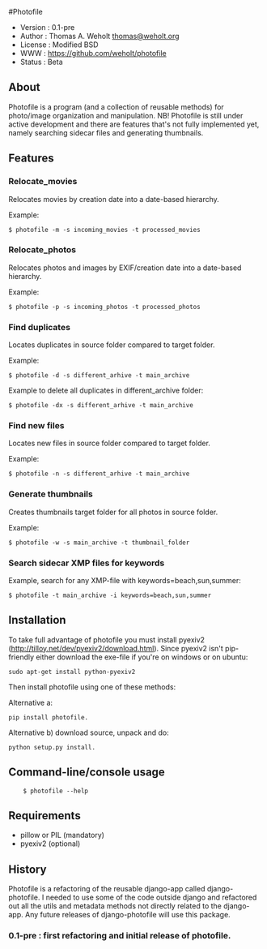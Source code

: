 #Photofile

- Version : 0.1-pre
- Author : Thomas A. Weholt <thomas@weholt.org>
- License : Modified BSD
- WWW : https://github.com/weholt/photofile
- Status : Beta

## About

Photofile is a program (and a collection of reusable methods) for photo/image organization and manipulation.
NB! Photofile is still under active development and there are features that's not fully implemented yet, namely searching
sidecar files and generating thumbnails.

## Features

### Relocate_movies

Relocates movies by creation date into a date-based hierarchy.

Example:

    $ photofile -m -s incoming_movies -t processed_movies

### Relocate_photos

Relocates photos and images by EXIF/creation date into a date-based hierarchy.

Example:

    $ photofile -p -s incoming_photos -t processed_photos

### Find duplicates

Locates duplicates in source folder compared to target folder.

Example:

    $ photofile -d -s different_arhive -t main_archive

Example to delete all duplicates in different_archive folder:

    $ photofile -dx -s different_arhive -t main_archive

### Find new files

Locates new files in source folder compared to target folder.

Example:

    $ photofile -n -s different_arhive -t main_archive


### Generate thumbnails

Creates thumbnails target folder for all photos in source folder.

Example:

    $ photofile -w -s main_archive -t thumbnail_folder

### Search sidecar XMP files for keywords

Example, search for any XMP-file with keywords=beach,sun,summer:

    $ photofile -t main_archive -i keywords=beach,sun,summer


## Installation

To take full advantage of photofile you must install pyexiv2 (http://tilloy.net/dev/pyexiv2/download.html). Since pyexiv2
isn't pip-friendly either download the exe-file if you're on windows or on ubuntu:

    sudo apt-get install python-pyexiv2

Then install photofile using one of these methods:

Alternative a:

    pip install photofile.


Alternative b) download source, unpack and do:

    python setup.py install.


## Command-line/console usage

        $ photofile --help


## Requirements

* pillow or PIL (mandatory)
* pyexiv2 (optional)

## History

Photofile is a refactoring of the reusable django-app called django-photofile. I needed to use some of the code outside django and
refactored out all the utils and metadata methods not directly related to the django-app. Any future releases of
django-photofile will use this package.

### 0.1-pre : first refactoring and initial release of photofile.
